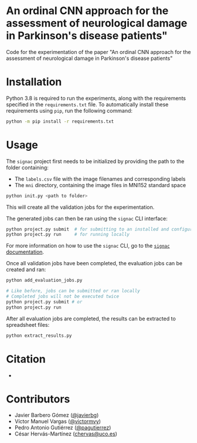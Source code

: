 # An ordinal CNN approach for the assessment of neurological damage in Parkinson's disease patients"
Code for the experimentation of the paper "An ordinal CNN approach for the assessment of neurological damage in Parkinson's disease patients"

# Installation
Python 3.8 is required to run the experiments, along with the requirements specified in the `requirements.txt` file. To automatically install these requirements using `pip`, run the following command:

```bash
python -m pip install -r requirements.txt
```

# Usage
The `signac` project first needs to be initialized by providing the path to the folder containing:

* The `labels.csv` file with the image filenames and corresponding labels
* The `mni` directory, containing the image files in MNI152 standard space

```bash
python init.py <path to folder>
```

This will create all the validation jobs for the experimentation.

The generated jobs can then be ran using the `signac` CLI interface:

```bash
python project.py submit  # for submitting to an installed and configured scheduler
python project.py run     # for running locally
```

For more information on how to use the `signac` CLI, go to the  [`signac` documentation](https://docs.signac.io/en/latest/).

Once all validation jobs have been completed, the evaluation jobs can be created and ran:
```bash
python add_evaluation_jobs.py

# Like before, jobs can be submitted or ran locally
# Completed jobs will not be executed twice
python project.py submit # or
python project.py run
```

After all evaluation jobs are completed, the results can be extracted to spreadsheet files:
```bash
python extract_results.py
```

# Citation
-

# Contributors
* Javier Barbero Gómez ([@javierbg](https://github.com/javierbg))
* Víctor Manuel Vargas ([@victormvy](https://github.com/victormvy))
* Pedro Antonio Gutiérrez ([@pagutierrez](https://github.com/pagutierrez))
* César Hervás-Martínez (chervas@uco.es)
